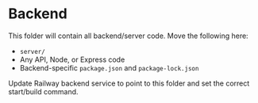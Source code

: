 # Backend

This folder will contain all backend/server code. Move the following here:
- `server/`
- Any API, Node, or Express code
- Backend-specific `package.json` and `package-lock.json`

Update Railway backend service to point to this folder and set the correct start/build command.
